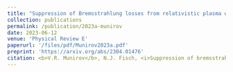 ```yaml
---
title: "Suppression of Bremsstrahlung losses from relativistic plasma with energy cutoff"
collection: publications
permalink: /publication/2023a-munirov
date: 2023-06-12
venue: 'Physical Review E'
paperurl: '/files/pdf/Munirov2023a.pdf'
preprint: 'https://arxiv.org/abs/2304.01476'
citation: <b>V.R. Munirov</b>, N.J. Fisch, <i>Suppression of bremsstrahlung losses from relativistic plasma with energy cutoff</i>, Phys. Rev. E 107, 065205 (2023)
---
```

